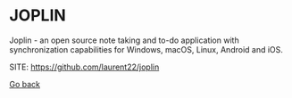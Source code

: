 # JOPLIN

 Joplin - an open source note taking and to-do application
 with synchronization capabilities for Windows, macOS, Linux,
 Android and iOS.

 SITE: https://github.com/laurent22/joplin

 [Go back](https://portable-linux-apps.github.io/apps.html)
